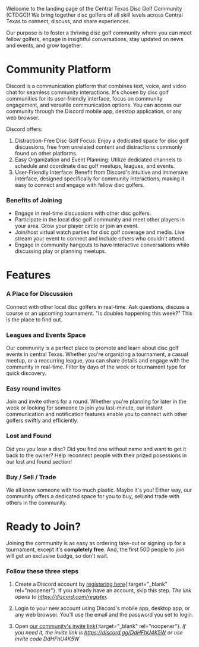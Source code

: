 Welcome to the landing page of the Central Texas Disc Golf Community (CTDGC)! We bring together disc golfers of all skill levels across Central Texas to connect, discuss, and share experiences.

Our purpose is to foster a thriving disc golf community where you can meet fellow golfers, engage in insightful conversations, stay updated on news and events, and grow together.

# Community Platform
Discord is a communication platform that combines text, voice, and video chat for seamless community interactions. It's chosen by disc golf communities for its user-friendly interface, focus on community engagement, and versatile communication options. You can access our community through the Discord mobile app, desktop application, or any web browser. 

Discord offers:

1. Distraction-Free Disc Golf Focus: Enjoy a dedicated space for disc golf discussions, free from unrelated content and distractions commonly found on other platforms.
2. Easy Organization and Event Planning: Utilize dedicated channels to schedule and coordinate disc golf meetups, leagues, and events.
3. User-Friendly Interface: Benefit from Discord's intuitive and immersive interface, designed specifically for community interactions, making it easy to connect and engage with fellow disc golfers.

### Benefits of Joining

* Engage in real-time discussions with other disc golfers. 
* Participate in the local disc golf community and meet other players in your area. Grow your player circle or join an event.
* Join/host virtual watch parties for disc golf coverage and media. Live stream your event to connect and include others who couldn't attend.
* Engage in community hangouts to have interactive conversations while discussing play or planning meetups.

# Features

### A Place for Discussion
Connect with other local disc golfers in real-time. Ask questions, discuss a course or an upcoming tournament. "Is doubles happening this week?" This is the place to find out.

### Leagues and Events Space
Our community is a perfect place to promote and learn about disc golf events in central Texas. Whether you're organizing a tournament, a casual meetup, or a reocurring league, you can share details and engage with the community in real-time. Filter by days of the week or tournament type for quick discovery.

### Easy round invites
Join and invite others for a round. Whether you're planning for later in the week or looking for someone to join you last-minute, our instant communication and notification features enable you to connect with other golfers swiftly and efficiently. 

### Lost and Found
Did you you lose a disc? Did you find one without name and want to get it back to the owner? Help reconnect people with their prized posessions in our lost and found section!

### Buy / Sell / Trade
We all know someone with too much plastic. Maybe it's you! Either way, our community offers a dedicated space for you to buy, sell and trade with others in the community.

# Ready to Join?
Joining the community is as easy as ordering take-out or signing up for a tournament, except it's **completely free**. And, the first 500 people to join will get an exclusive badge, so don't wait.

### Follow these three steps

1. Create a Discord account by [registering here](https://discord.com/register){:target="_blank" rel="noopener"}. If you already have an account, skip this step.
_The link opens to https://discord.com/register._

2. Login to your new account using Discord's mobile app, desktop app, or any web browser.
You'll use the email and the password you set to login.

3. Open [our community's invite link](https://discord.gg/DdHFhU4K5W){:target="_blank" rel="noopener"}. 
_If you need it, the invite link is https://discord.gg/DdHFhU4K5W or use invite code DdHFhU4K5W_
